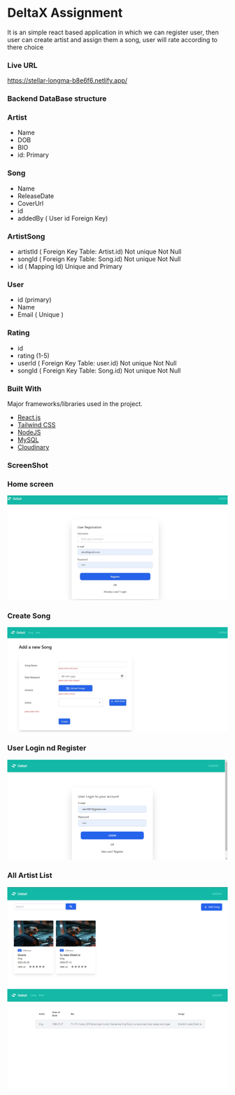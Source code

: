 # DeltaX Assignment

It is an simple react based application in which we can register user, then user can create artist and assign them a song, user will rate according to there choice

### Live URL

https://stellar-longma-b8e6f6.netlify.app/

### Backend DataBase structure

### Artist

- Name
- DOB
- BIO
- id: Primary

### Song

- Name
- ReleaseDate
- CoverUrl
- id
- addedBy ( User id Foreign Key)

### ArtistSong

- artistId ( Foreign Key Table: Artist.id) Not unique Not Null
- songId ( Foreign Key Table: Song.id) Not unique Not Null
- id ( Mapping Id) Unique and Primary

### User

- id (primary)
- Name
- Email ( Unique )

### Rating

- id
- rating (1-5)
- userId ( Foreign Key Table: user.id) Not unique Not Null
- songId ( Foreign Key Table: Song.id) Not unique Not Null

### Built With

Major frameworks/libraries used in the project.

- [React.js](https://reactjs.org/)
- [Tailwind CSS](https://svelte.dev/)
- [NodeJS](https://laravel.com)
- [MySQL](https://getbootstrap.com)
- [Cloudinary](https://getbootstrap.com)

### ScreenShot

### Home screen

![Alt text](Frontend/delta1.jpg)

### Create Song

![Alt text](Frontend/delta2.jpg)

### User Login nd Register

![Alt text](Frontend/delta3.png)

### All Artist List

![Alt text](Frontend/delta4.png)
![Alt text](Frontend/delta5.png)
